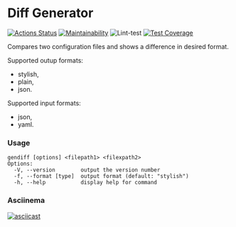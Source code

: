 # Diff Generator

[![Actions Status](https://github.com/aidos42/backend-project-lvl2/workflows/hexlet-check/badge.svg)](https://github.com/aidos42/backend-project-lvl2/actions)
[![Maintainability](https://api.codeclimate.com/v1/badges/e3e84cefad4ed4eef913/maintainability)](https://codeclimate.com/github/aidos42/backend-project-lvl2/maintainability)
![Lint-test](https://github.com/aidos42/backend-project-lvl2/workflows/lint-test/badge.svg)
[![Test Coverage](https://api.codeclimate.com/v1/badges/e3e84cefad4ed4eef913/test_coverage)](https://codeclimate.com/github/aidos42/backend-project-lvl2/test_coverage)

Compares two configuration files and shows a difference in desired format. 

Supported outup formats:
- stylish,
- plain,
- json.

Supported input formats:
- json,
- yaml.

### Usage
```
gendiff [options] <filepath1> <filexpath2>
Options:
  -V, --version        output the version number
  -f, --format [type]  output format (default: "stylish")
  -h, --help           display help for command
```

### Asciinema
[![asciicast](https://asciinema.org/a/yMl5sM6KJ7rykcBx4qqP6ZPDL.svg)](https://asciinema.org/a/yMl5sM6KJ7rykcBx4qqP6ZPDL)